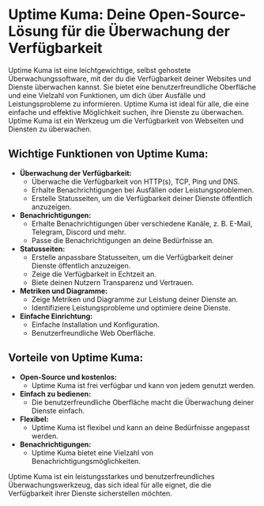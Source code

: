 # Uptime Kuma: Deine Open-Source-Lösung für die Überwachung der Verfügbarkeit

Uptime Kuma ist eine leichtgewichtige, selbst gehostete Überwachungssoftware, mit der du die Verfügbarkeit deiner Websites und Dienste überwachen kannst.
Sie bietet eine benutzerfreundliche Oberfläche und eine Vielzahl von Funktionen, um dich über Ausfälle und Leistungsprobleme zu informieren.
Uptime Kuma ist ideal für alle, die eine einfache und effektive Möglichkeit suchen, ihre Dienste zu überwachen.
Uptime Kuma ist ein Werkzeug um die Verfügbarkeit von Webseiten und Diensten zu überwachen.

## Wichtige Funktionen von Uptime Kuma:

* **Überwachung der Verfügbarkeit:**
    * Überwache die Verfügbarkeit von HTTP(s), TCP, Ping und DNS.
    * Erhalte Benachrichtigungen bei Ausfällen oder Leistungsproblemen.
    * Erstelle Statusseiten, um die Verfügbarkeit deiner Dienste öffentlich anzuzeigen.
* **Benachrichtigungen:**
    * Erhalte Benachrichtigungen über verschiedene Kanäle, z. B. E-Mail, Telegram, Discord und mehr.
    * Passe die Benachrichtigungen an deine Bedürfnisse an.
* **Statusseiten:**
    * Erstelle anpassbare Statusseiten, um die Verfügbarkeit deiner Dienste öffentlich anzuzeigen.
    * Zeige die Verfügbarkeit in Echtzeit an.
    * Biete deinen Nutzern Transparenz und Vertrauen.
* **Metriken und Diagramme:**
    * Zeige Metriken und Diagramme zur Leistung deiner Dienste an.
    * Identifiziere Leistungsprobleme und optimiere deine Dienste.
* **Einfache Einrichtung:**
    * Einfache Installation und Konfiguration.
    * Benutzerfreundliche Web Oberfläche.

## Vorteile von Uptime Kuma:

* **Open-Source und kostenlos:**
    * Uptime Kuma ist frei verfügbar und kann von jedem genutzt werden.
* **Einfach zu bedienen:**
    * Die benutzerfreundliche Oberfläche macht die Überwachung deiner Dienste einfach.
* **Flexibel:**
    * Uptime Kuma ist flexibel und kann an deine Bedürfnisse angepasst werden.
* **Benachrichtigungen:**
    * Uptime Kuma bietet eine Vielzahl von Benachrichtigungsmöglichkeiten.

Uptime Kuma ist ein leistungsstarkes und benutzerfreundliches Überwachungswerkzeug, das sich ideal für alle eignet, die die Verfügbarkeit ihrer Dienste sicherstellen möchten.